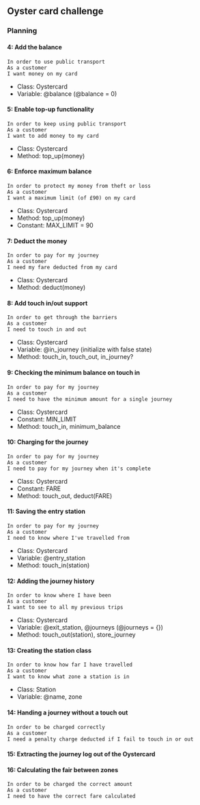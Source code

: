 ## Oyster card challenge

### Planning

#### 4: Add the balance
```
In order to use public transport
As a customer
I want money on my card
```

- Class: Oystercard
- Variable: @balance (@balance = 0)

#### 5: Enable top-up functionality
```
In order to keep using public transport
As a customer
I want to add money to my card
```

- Class: Oystercard
- Method: top_up(money)

#### 6: Enforce maximum balance
```
In order to protect my money from theft or loss
As a customer
I want a maximum limit (of £90) on my card
```

- Class: Oystercard
- Method: top_up(money)
- Constant: MAX_LIMIT = 90

#### 7: Deduct the money
```
In order to pay for my journey
As a customer
I need my fare deducted from my card
```

- Class: Oystercard
- Method: deduct(money)

#### 8: Add touch in/out support
```
In order to get through the barriers
As a customer
I need to touch in and out
```

- Class: Oystercard
- Variable: @in_journey (initialize with false state)
- Method: touch_in, touch_out, in_journey?

#### 9: Checking the minimum balance on touch in
```
In order to pay for my journey
As a customer
I need to have the minimum amount for a single journey
```

- Class: Oystercard
- Constant: MIN_LIMIT
- Method: touch_in, minimum_balance

#### 10: Charging for the journey
```
In order to pay for my journey
As a customer
I need to pay for my journey when it's complete
```

- Class: Oystercard
- Constant: FARE
- Method: touch_out, deduct(FARE)

#### 11: Saving the entry station
```
In order to pay for my journey
As a customer
I need to know where I've travelled from
```

- Class: Oystercard
- Variable: @entry_station
- Method: touch_in(station)

#### 12: Adding the journey history
```
In order to know where I have been
As a customer
I want to see to all my previous trips
```

- Class: Oystercard
- Variable: @exit_station, @journeys (@journeys = {})
- Method: touch_out(station), store_journey

#### 13: Creating the station class
```
In order to know how far I have travelled
As a customer
I want to know what zone a station is in
```

- Class: Station
- Variable: @name, zone

#### 14: Handing a journey without a touch out
```
In order to be charged correctly
As a customer
I need a penalty charge deducted if I fail to touch in or out
```
#### 15: Extracting the journey log out of the Oystercard


#### 16: Calculating the fair between zones
```
In order to be charged the correct amount
As a customer
I need to have the correct fare calculated
```
